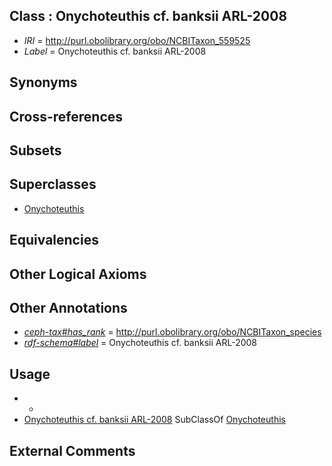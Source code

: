 
## Class : Onychoteuthis cf. banksii ARL-2008

 * *IRI* = http://purl.obolibrary.org/obo/NCBITaxon_559525
 * *Label* = Onychoteuthis cf. banksii ARL-2008

## Synonyms


## Cross-references


## Subsets


## Superclasses

 * [Onychoteuthis](../../NCBITaxon/26/NCBITaxon_61726.md)

## Equivalencies


## Other Logical Axioms


## Other Annotations

 * *[ceph-tax#has_rank](../../ceph-tax#has/nk/ceph-tax#has_rank.md)* = http://purl.obolibrary.org/obo/NCBITaxon_species
 * *[rdf-schema#label](../../el/rdf-schema#label.md)* = Onychoteuthis cf. banksii ARL-2008

## Usage

 * -
 * [Onychoteuthis cf. banksii ARL-2008](../../NCBITaxon/25/NCBITaxon_559525.md) SubClassOf [Onychoteuthis](../../NCBITaxon/26/NCBITaxon_61726.md)

## External Comments

